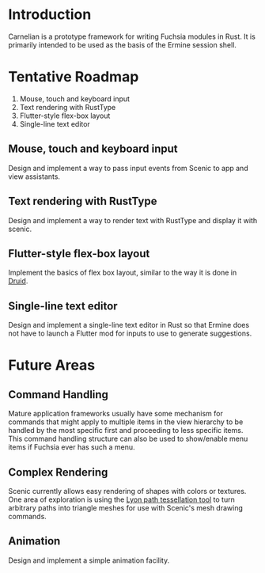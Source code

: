 # Introduction

Carnelian is a prototype framework for writing Fuchsia modules in Rust. It is primarily
intended to be used as the basis of the Ermine session shell.

# Tentative Roadmap

1. Mouse, touch and keyboard input
1. Text rendering with RustType
1. Flutter-style flex-box layout
1. Single-line text editor

## Mouse, touch and keyboard input

Design and implement a way to pass input events from Scenic to app and view assistants.

## Text rendering with RustType

Design and implement a way to render text with RustType and display it with scenic.

## Flutter-style flex-box layout

Implement the basics of flex box layout, similar to the way it is done in
[Druid](https://docs.rs/druid/0.1.1/druid/).

## Single-line text editor

Design and implement a single-line text editor in Rust so that Ermine does not have to
launch a Flutter mod for inputs to use to generate suggestions.

# Future Areas

## Command Handling

Mature application frameworks usually have some mechanism for commands that might apply to
multiple items in the view hierarchy to be handled by the most specific first and proceeding
to less specific items. This command handling structure can also be used to show/enable menu
items if Fuchsia ever has such a menu.

## Complex Rendering

Scenic currently allows easy rendering of shapes with colors or textures. One area of exploration
is using the [Lyon path tessellation tool](https://github.com/nical/lyon) to turn arbitrary paths
into triangle meshes for use with Scenic's mesh drawing commands.

## Animation

Design and implement a simple animation facility.
